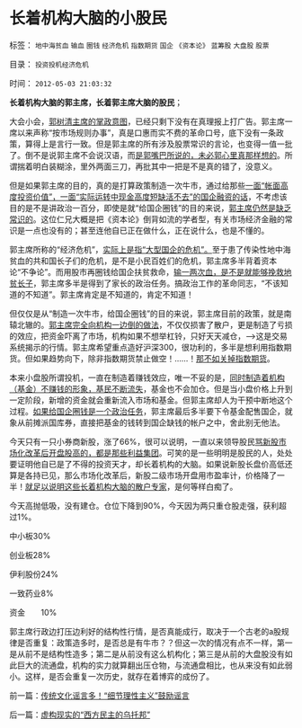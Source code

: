 # 长着机构大脑的小股民

标签： `地中海贫血` `输血` `圈钱` `经济危机` `指数期货` `国企` `《资本论》` `蓝筹股` `大盘股` `股票` 

目录： `投资投机经济危机`

时间： `2012-05-03 21:03:32`

**长着机构大脑的郭主席，长着郭主席大脑的股民**；

大会小会，[郭树清主席的掌政意图](../../../2012/5/2/世界上没有行政打压出来的牛市.md)，已经只剩下没有在真理报上打广告。郭主席一席以来声称“按市场规则办事”，真是口惠而实不费的革命口号，底下没有一条政策，算得上是言行一致。但是郭主席的所有涉及股票常识的言论，也变得一值一批了。倒不是说郭主席不会说汉语，而[是郭嘴巴所说的，未必郭心里真那样想的](../../../2012/3/14/总理要禁毒，机构毒瘾大发作！.md)。所谓揣着明白装糊涂，里外两面三刀，再批其中一把是不是真的错了，没意义。

但是如果郭主席的目的，真的是打算政策制造一次牛市，通过给那些[一面“帐面高度投资价值”，一面“实际运转中现金高度短缺活不去”的国企融资的话](../../../2011/2/11/国企卖国非情愿，不得不卖国！.md)，不考虑该目的是不是讲政治一百分，即使是就“给国企圈钱”的目的来说，[郭主席仍然是缺乏常识的](../../../2012/4/24/证监会不是“证券价格监制会”及斯大林的正义.md)。这位仁兄大概是把《资本论》倒背如流的学者型，有关市场经济金融的常识是一点也没有的；甚至连他自已正在做什么，正在说什么，也是不懂的。

郭主席所称的“经济危机”，[实际上是指“大型国企的危机”。](../../../2012/2/15/证监会只需做好三年小事，谈忽悠创新“重监管，轻审批”.md)至于患了传染性地中海贫血的共和国长子们的危机，是不是小民百姓们的危机，郭主席多半背着资本论“不争论”。而用股市再圈钱给国企扶贫救命，[输一两次血，是不是就能够挽救地贫长子](../../../2011/2/11/废除国企专营和垄断权，卖国将没门！.md)，郭主席多半是得到了家长的政治任务。搞政治工作的革命同志，“不该知道的不知道”。郭主席肯定是不知道的，肯定不知道！

但仅仅是从“制造一次牛市，给国企圈钱”的目的来说，郭主席目前的政策，就是南辕北辙的。[郭主席完全向机构一边倒的做法](../../../2012/4/24/强盗逻辑正在制造空前的金融危机和经济危机.md)，不仅仅损害了散户，更是制造了亏损的效应，把资金吓离了市场，机构如果不想举杠铃，只好天天减仓，——>这是交易系统揭示的行情。郭主席希望重点造好沪深300，很功利的，多半是想利用指数期货。但如果趋势向下，除非指数期货禁止做空！……！[那不如关掉指数期货](../../../2012/3/29/期货指数是机构化操纵出大熊市的祸根；.md)。

本来小盘股所谓投机，一直在制造着赚钱效应，唯一不妥的是，[同时制造着机构（基金）不赚钱的形象，基民不断流失](../../../2012/1/12/股市中的民主机制，西方基金和东方机构化.md)，基金也不会加仓。但是当小盘价格上升到一定阶段，新增的资金就会重新流入市场和基金。但郭主席却人为干预中断地这个过程。[如果给国企圈钱是一个政治任务](../../../2012/4/25/中国“民主”不重视私有制条件，吴英能往何处逃.md)，郭主席最后多半要下令基金配售国企，就象从前摊派国库券，直接把基金的钱转到国企缺钱的帐户之中，舍此别无他法。

今天只有一只小券商新股，涨了66%，很可以说明，一直以来领导股民[骂新股市场化改革后开盘股高的，都是那些利益集团](../../../2012/1/11/打新是“圈钱政策”食利者，利益归于金融垄断机构；.md)。可笑的是一些明明是股民的人，处处要证明他自已是了不得的投资天才，却长着机构的大脑。如果说新股长盘价高低还算是各持已见，那么市场化改革后，新股二级市场开盘用市盈率计，价格降了一半！[就足以说明这些长着机构大脑的散户专家](../../../2012/1/10/股民自已不反对股市谷物法，无人会替股民反对.md)，是何等样白痴了。

今天高抛低吸，没有建仓。仓位下降到90%，今天因为两只重仓股走强，获利超过1%。

中小板30%

创业板28%

伊利股份24%

一致药业8%

资金　　10%

郭主席行政边打压边利好的结构性行情，是否真能成行，取决于一个古老的a股规律是否重复：政策造多时，是否总是有牛市？？但这一次的情况有点不一样，第一是从前不是结构性造多；第二是从前没有这么机构化；第三是从前的大盘股没有如此巨大的流通盘，机构的实力就算翻出压仓物，与流通盘相比，也从来没有如此弱小。这样，是否会重复一次历史，就存在着博弈的成份了。



前一篇：[传统文化谣言多！“细节理性主义”鼓励谣言](../../../2012/5/3/传统文化谣言多！“细节理性主义”鼓励谣言.md)

后一篇：[虚构现实的“西方民主的乌托邦”](../../../2012/5/4/虚构现实的“西方民主的乌托邦”.md)